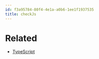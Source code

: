 ```yaml
---
id: f3a95784-80f4-4e1a-a0b6-1ee1f1937535
title: checkJs
---
```


# Related

-   [TypeScript](20200929161126-typescript)
